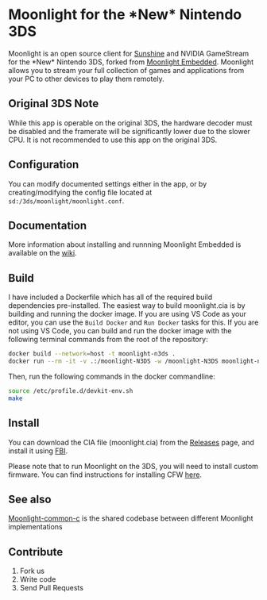 # Moonlight for the \*New\* Nintendo 3DS

Moonlight is an open source client for [Sunshine](https://github.com/LizardByte/Sunshine) and NVIDIA GameStream for the \*New\* Nintendo 3DS, forked from [Moonlight Embedded](https://github.com/moonlight-stream/moonlight-embedded). Moonlight allows you to stream your full collection of games and applications from your PC to other devices to play them remotely.

## Original 3DS Note

While this app is operable on the original 3DS, the hardware decoder must be disabled and the framerate will be significantly lower due to the slower CPU. It is not recommended to use this app on the original 3DS.

## Configuration

You can modify documented settings either in the app, or by creating/modifying the config file located at `sd:/3ds/moonlight/moonlight.conf`.

## Documentation

More information about installing and runnning Moonlight Embedded is available on the [wiki](https://github.com/moonlight-stream/moonlight-embedded/wiki).

## Build

I have included a Dockerfile which has all of the required build dependencies pre-installed. The easiest way to build moonlight.cia is by building and running the docker image.
If you are using VS Code as your editor, you can use the `Build Docker` and `Run Docker` tasks for this.
If you are not using VS Code, you can build and run the docker image with the following terminal commands from the root of the repository:

```bash
docker build --network=host -t moonlight-n3ds .
docker run --rm -it -v .:/moonlight-N3DS -w /moonlight-N3DS moonlight-n3ds:latest
```

Then, run the following commands in the docker commandline:

```bash
source /etc/profile.d/devkit-env.sh
make
```

## Install

You can download the CIA file (moonlight.cia) from the [Releases](https://github.com/zoeyjodon/moonlight-N3DS/releases/latest) page, and install it using [FBI](https://github.com/Steveice10/FBI).

Please note that to run Moonlight on the 3DS, you will need to install custom firmware. You can find instructions for installing CFW [here](https://3ds.hacks.guide/).

## See also

[Moonlight-common-c](https://github.com/moonlight-stream/moonlight-common-c) is the shared codebase between different Moonlight implementations

## Contribute

1. Fork us
2. Write code
3. Send Pull Requests
